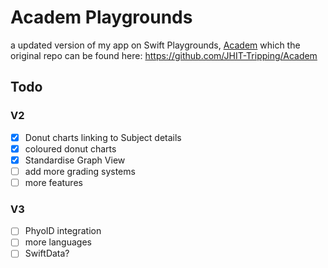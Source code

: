# Academ Playgrounds
a updated version of my app on Swift Playgrounds, [Academ](https://app.swiftinsg.org/Academ) which the original repo can be found here: https://github.com/JHIT-Tripping/Academ 
## Todo
### V2
- [x] Donut charts linking to Subject details
- [x] coloured donut charts
- [x] Standardise Graph View
- [ ] add more grading systems
- [ ] more features
### V3
- [ ] PhyoID integration
- [ ] more languages
- [ ] SwiftData?
